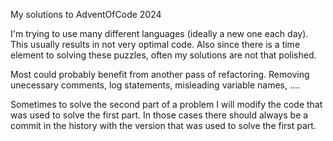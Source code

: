 My solutions to AdventOfCode 2024

I'm trying to use many different languages (ideally a new one each day). This usually results in not very optimal code. Also since there is a time element to solving these puzzles, often my solutions are not that polished.

Most could probably benefit from another pass of refactoring. Removing unecessary comments, log statements, misleading variable names, ....

Sometimes to solve the second part of a problem I will modify the code that was used to solve the first part. In those cases there should always be a commit in the history with the version that was used to solve the first part.